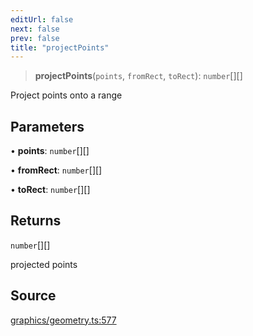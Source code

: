 ```yaml
---
editUrl: false
next: false
prev: false
title: "projectPoints"
---
```


> **projectPoints**(`points`, `fromRect`, `toRect`): `number`[][]

Project points onto a range

## Parameters

• **points**: `number`[][]

• **fromRect**: `number`[][]

• **toRect**: `number`[][]

## Returns

`number`[][]

projected points

## Source

[graphics/geometry.ts:577](https://github.com/dgmjs/dgmjs/blob/main/packages/core/src/graphics/geometry.ts#L577)
